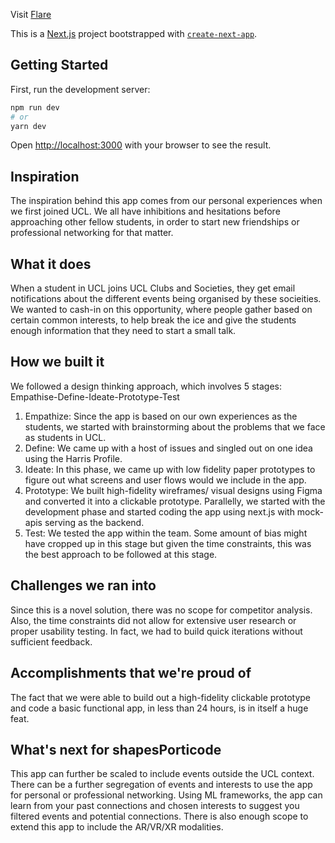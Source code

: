 Visit [Flare](https://flare-18.vercel.app)

This is a [Next.js](https://nextjs.org/) project bootstrapped with [`create-next-app`](https://github.com/vercel/next.js/tree/canary/packages/create-next-app).

## Getting Started

First, run the development server:

```bash
npm run dev
# or
yarn dev
```

Open [http://localhost:3000](http://localhost:3000) with your browser to see the result.

## Inspiration
The inspiration behind this app comes from our personal experiences when we first joined UCL. We all have inhibitions and hesitations before approaching other fellow students, in order to start new friendships or professional networking for that matter.

## What it does
When a student in UCL joins UCL Clubs and Societies, they get email notifications about the different events being organised by these socieities. We wanted to cash-in on this opportunity, where people gather based on certain common interests, to help break the ice and give the students enough information that they need to start a small talk.

## How we built it
We followed a design thinking approach, which involves 5 stages: Empathise-Define-Ideate-Prototype-Test
1. Empathize: Since the app is based on our own experiences as the students, we started with brainstorming about the problems that we face as students in UCL.
2. Define: We came up with a host of issues and singled out on one idea using the Harris Profile.
3. Ideate: In this phase, we came up with low fidelity paper prototypes to figure out what screens and user flows would we include in the app.
4. Prototype: We built high-fidelity wireframes/ visual designs using Figma and converted it into a clickable prototype. Parallelly, we started with the development phase and started coding the app using next.js with mock-apis serving as the backend.
5. Test: We tested the app within the team. Some amount of bias might have cropped up in this stage but given the time constraints, this was the best approach to be followed at this stage.

## Challenges we ran into
Since this is a novel solution, there was no scope for competitor analysis. Also, the time constraints did not allow for extensive user research or proper usability testing. In fact, we had to build quick iterations without sufficient feedback.

## Accomplishments that we're proud of
The fact that we were able to build out a high-fidelity clickable prototype and code a basic functional app, in less than 24 hours, is in itself a huge feat.

## What's next for shapesPorticode
This app can further be scaled to include events outside the UCL context. There can be a further segregation of events and interests to use the app for personal or professional networking. Using ML frameworks, the app can learn from your past connections and chosen interests to suggest you filtered events and potential connections. There is also enough scope to extend this app to include the AR/VR/XR modalities.
